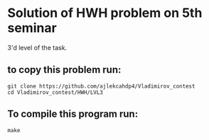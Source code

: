 # Solution of HWH problem on 5th seminar
3'd level of the task.
## to copy this problem run:
```
git clone https://github.com/ajlekcahdp4/Vladimirov_contest
cd Vladimirov_contest/HWH/LVL3
```
## To compile this program run:
```
make
```